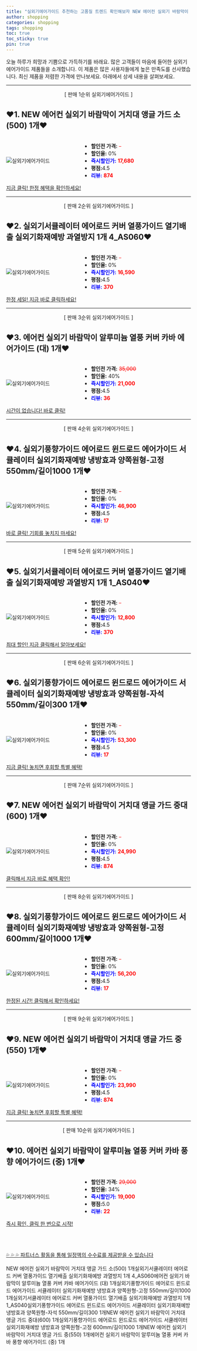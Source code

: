 ```yaml
---
title: "실외기에어가이드 추천하는 고품질 트렌드 확인해보자 NEW 에어컨 실외기 바람막이 거치대"
author: shopping
categories: shopping
tags: shopping
toc: true
toc_sticky: true
pin: true
---
```

오늘 하루가 희망과 기쁨으로 가득하기를 바래요. 많은 고객들이 마음에 들어한 실외기에어가이드 제품들을 소개합니다. 이 제품은 많은 사용자들에게 높은 만족도를 선사했습니다. 최신 제품을 저렴한 가격에 만나보세요. 아래에서 상세 내용을 살펴보세요.

---
<p class="toplist" style="margin: 0 auto; display: block; width: fit-content;">[ 판매 1순위 실외기에어가이드 ]</p>

<h2><strong>❤️1. NEW 에어컨 실외기 바람막이 거치대 앵글 가드 소(500) 1개❤️</strong></h2>

<div style="display: flex; align-items: center;">
    <div style="flex: 0.4;">
        <img src="https://thumbnail7.coupangcdn.com/thumbnails/remote/230x230ex/image/vendor_inventory/c5bf/8f4a0c98cee4dcbdf360f9a8892bf548c5783163058d7af08b38f35562b8.jpg" alt="실외기에어가이드" style="max-width: 100%;">
    </div>
    <div style="flex: 0.6; margin-left: 10px;">
        <ul>
            <li><strong>할인전 가격:</strong> <del style="color: red;">-</del></li>
            <li><strong>할인율:</strong> 0%</li>
            <li><span style='color:blue'><strong>즉시할인가:</strong></span> <span style='color:red'><strong>17,680</strong></span></li>
            <li><strong>평점:</strong>4.5</li>
            <li><span style='color:blue'><strong>리뷰:</strong></span> <span style='color:red'><strong>874</strong></span></li>
        </ul>
    </div>
</div>
<div class="center">
    <a href="https://William4Davisa.github.io?lptag=AF9450613&subid=githubio&pageKey=102581062&traceid=V0-153&itemId=312496569&vendorItemId=71098332749" class="myButton">
        지금 클릭! 한정 혜택을 확인하세요!
    </a>
</div>


---
<p class="toplist" style="margin: 0 auto; display: block; width: fit-content;">[ 판매 2순위 실외기에어가이드 ]</p>

<h2><strong>❤️2. 실외기서큘레이터 에어로드 커버 열풍가이드 열기배출 실외기화재예방 과열방지 1개 4_AS060❤️</strong></h2>

<div style="display: flex; align-items: center;">
    <div style="flex: 0.4;">
        <img src="https://thumbnail9.coupangcdn.com/thumbnails/remote/230x230ex/image/vendor_inventory/7706/a6b6980979f7ae9199189e617c573d53d9a2af5d082367e4327e8ff95747.jpg" alt="실외기에어가이드" style="max-width: 100%;">
    </div>
    <div style="flex: 0.6; margin-left: 10px;">
        <ul>
            <li><strong>할인전 가격:</strong> <del style="color: red;">-</del></li>
            <li><strong>할인율:</strong> 0%</li>
            <li><span style='color:blue'><strong>즉시할인가:</strong></span> <span style='color:red'><strong>16,590</strong></span></li>
            <li><strong>평점:</strong>4.5</li>
            <li><span style='color:blue'><strong>리뷰:</strong></span> <span style='color:red'><strong>370</strong></span></li>
        </ul>
    </div>
</div>
<div class="center">
    <a href="https://William4Davisa.github.io?lptag=AF9450613&subid=githubio&pageKey=264555921&traceid=V0-153&itemId=829500589&vendorItemId=5110021070" class="myButton">
        한정 세일! 지금 바로 클릭하세요!
    </a>
</div>


---
<p class="toplist" style="margin: 0 auto; display: block; width: fit-content;">[ 판매 3순위 실외기에어가이드 ]</p>

<h2><strong>❤️3. 에어컨 실외기 바람막이 알루미늄 열풍 커버 카바 에어가이드 (대) 1개❤️</strong></h2>

<div style="display: flex; align-items: center;">
    <div style="flex: 0.4;">
        <img src="https://thumbnail10.coupangcdn.com/thumbnails/remote/230x230ex/image/vendor_inventory/8423/42f09f01d3e5b5aee7b437af86432405d22e97d92f3970ff654b7eee3fab.png" alt="실외기에어가이드" style="max-width: 100%;">
    </div>
    <div style="flex: 0.6; margin-left: 10px;">
        <ul>
            <li><strong>할인전 가격:</strong> <del style="color: red;">35,000</del></li>
            <li><strong>할인율:</strong> 40%</li>
            <li><span style='color:blue'><strong>즉시할인가:</strong></span> <span style='color:red'><strong>21,000</strong></span></li>
            <li><strong>평점:</strong>4.5</li>
            <li><span style='color:blue'><strong>리뷰:</strong></span> <span style='color:red'><strong>36</strong></span></li>
        </ul>
    </div>
</div>
<div class="center">
    <a href="https://William4Davisa.github.io?lptag=AF9450613&subid=githubio&pageKey=7228090480&traceid=V0-153&itemId=18333859772&vendorItemId=81105185994" class="myButton">
        시간이 없습니다! 바로 클릭!
    </a>
</div>


---
<p class="toplist" style="margin: 0 auto; display: block; width: fit-content;">[ 판매 4순위 실외기에어가이드 ]</p>

<h2><strong>❤️4. 실외기풍향가이드 에어로드 윈드로드 에어가이드 서큘레이터 실외기화재예방 냉방효과 양쪽원형-고정 550mm/길이1000 1개❤️</strong></h2>

<div style="display: flex; align-items: center;">
    <div style="flex: 0.4;">
        <img src="https://thumbnail7.coupangcdn.com/thumbnails/remote/230x230ex/image/vendor_inventory/525a/c3d2a3112baff9a37c2c9c25975ce7e43a4c43405350a7fdb32a110d5dd0.jpg" alt="실외기에어가이드" style="max-width: 100%;">
    </div>
    <div style="flex: 0.6; margin-left: 10px;">
        <ul>
            <li><strong>할인전 가격:</strong> <del style="color: red;">-</del></li>
            <li><strong>할인율:</strong> 0%</li>
            <li><span style='color:blue'><strong>즉시할인가:</strong></span> <span style='color:red'><strong>46,900</strong></span></li>
            <li><strong>평점:</strong>4.5</li>
            <li><span style='color:blue'><strong>리뷰:</strong></span> <span style='color:red'><strong>17</strong></span></li>
        </ul>
    </div>
</div>
<div class="center">
    <a href="https://William4Davisa.github.io?lptag=AF9450613&subid=githubio&pageKey=7337171039&traceid=V0-153&itemId=18849814505&vendorItemId=90133159004" class="myButton">
        바로 클릭! 기회를 놓치지 마세요!
    </a>
</div>


---
<p class="toplist" style="margin: 0 auto; display: block; width: fit-content;">[ 판매 5순위 실외기에어가이드 ]</p>

<h2><strong>❤️5. 실외기서큘레이터 에어로드 커버 열풍가이드 열기배출 실외기화재예방 과열방지 1개 1_AS040❤️</strong></h2>

<div style="display: flex; align-items: center;">
    <div style="flex: 0.4;">
        <img src="https://thumbnail9.coupangcdn.com/thumbnails/remote/230x230ex/image/vendor_inventory/7706/a6b6980979f7ae9199189e617c573d53d9a2af5d082367e4327e8ff95747.jpg" alt="실외기에어가이드" style="max-width: 100%;">
    </div>
    <div style="flex: 0.6; margin-left: 10px;">
        <ul>
            <li><strong>할인전 가격:</strong> <del style="color: red;">-</del></li>
            <li><strong>할인율:</strong> 0%</li>
            <li><span style='color:blue'><strong>즉시할인가:</strong></span> <span style='color:red'><strong>12,800</strong></span></li>
            <li><strong>평점:</strong>4.5</li>
            <li><span style='color:blue'><strong>리뷰:</strong></span> <span style='color:red'><strong>370</strong></span></li>
        </ul>
    </div>
</div>
<div class="center">
    <a href="https://William4Davisa.github.io?lptag=AF9450613&subid=githubio&pageKey=264555921&traceid=V0-153&itemId=807654294&vendorItemId=5110021029" class="myButton">
        최대 할인! 지금 클릭해서 알아보세요!
    </a>
</div>


---
<p class="toplist" style="margin: 0 auto; display: block; width: fit-content;">[ 판매 6순위 실외기에어가이드 ]</p>

<h2><strong>❤️6. 실외기풍향가이드 에어로드 윈드로드 에어가이드 서큘레이터 실외기화재예방 냉방효과 양쪽원형-자석 550mm/길이300 1개❤️</strong></h2>

<div style="display: flex; align-items: center;">
    <div style="flex: 0.4;">
        <img src="https://thumbnail7.coupangcdn.com/thumbnails/remote/230x230ex/image/vendor_inventory/525a/c3d2a3112baff9a37c2c9c25975ce7e43a4c43405350a7fdb32a110d5dd0.jpg" alt="실외기에어가이드" style="max-width: 100%;">
    </div>
    <div style="flex: 0.6; margin-left: 10px;">
        <ul>
            <li><strong>할인전 가격:</strong> <del style="color: red;">-</del></li>
            <li><strong>할인율:</strong> 0%</li>
            <li><span style='color:blue'><strong>즉시할인가:</strong></span> <span style='color:red'><strong>53,300</strong></span></li>
            <li><strong>평점:</strong>4.5</li>
            <li><span style='color:blue'><strong>리뷰:</strong></span> <span style='color:red'><strong>17</strong></span></li>
        </ul>
    </div>
</div>
<div class="center">
    <a href="https://William4Davisa.github.io?lptag=AF9450613&subid=githubio&pageKey=7337171039&traceid=V0-153&itemId=19293180521&vendorItemId=90133159112" class="myButton">
        지금 클릭! 놓치면 후회할 특별 혜택!
    </a>
</div>


---
<p class="toplist" style="margin: 0 auto; display: block; width: fit-content;">[ 판매 7순위 실외기에어가이드 ]</p>

<h2><strong>❤️7. NEW 에어컨 실외기 바람막이 거치대 앵글 가드 중대(600) 1개❤️</strong></h2>

<div style="display: flex; align-items: center;">
    <div style="flex: 0.4;">
        <img src="https://thumbnail10.coupangcdn.com/thumbnails/remote/230x230ex/image/vendor_inventory/8d82/59bf5896c4b2a23fd1413fa684500fd852e15ed55e6c62820686f6a64a63.png" alt="실외기에어가이드" style="max-width: 100%;">
    </div>
    <div style="flex: 0.6; margin-left: 10px;">
        <ul>
            <li><strong>할인전 가격:</strong> <del style="color: red;">-</del></li>
            <li><strong>할인율:</strong> 0%</li>
            <li><span style='color:blue'><strong>즉시할인가:</strong></span> <span style='color:red'><strong>24,990</strong></span></li>
            <li><strong>평점:</strong>4.5</li>
            <li><span style='color:blue'><strong>리뷰:</strong></span> <span style='color:red'><strong>874</strong></span></li>
        </ul>
    </div>
</div>
<div class="center">
    <a href="https://William4Davisa.github.io?lptag=AF9450613&subid=githubio&pageKey=102581062&traceid=V0-153&itemId=312496579&vendorItemId=4033647326" class="myButton">
        클릭해서 지금 바로 혜택 확인!
    </a>
</div>


---
<p class="toplist" style="margin: 0 auto; display: block; width: fit-content;">[ 판매 8순위 실외기에어가이드 ]</p>

<h2><strong>❤️8. 실외기풍향가이드 에어로드 윈드로드 에어가이드 서큘레이터 실외기화재예방 냉방효과 양쪽원형-고정 600mm/길이1000 1개❤️</strong></h2>

<div style="display: flex; align-items: center;">
    <div style="flex: 0.4;">
        <img src="https://thumbnail7.coupangcdn.com/thumbnails/remote/230x230ex/image/vendor_inventory/525a/c3d2a3112baff9a37c2c9c25975ce7e43a4c43405350a7fdb32a110d5dd0.jpg" alt="실외기에어가이드" style="max-width: 100%;">
    </div>
    <div style="flex: 0.6; margin-left: 10px;">
        <ul>
            <li><strong>할인전 가격:</strong> <del style="color: red;">-</del></li>
            <li><strong>할인율:</strong> 0%</li>
            <li><span style='color:blue'><strong>즉시할인가:</strong></span> <span style='color:red'><strong>56,200</strong></span></li>
            <li><strong>평점:</strong>4.5</li>
            <li><span style='color:blue'><strong>리뷰:</strong></span> <span style='color:red'><strong>17</strong></span></li>
        </ul>
    </div>
</div>
<div class="center">
    <a href="https://William4Davisa.github.io?lptag=AF9450613&subid=githubio&pageKey=7337171039&traceid=V0-153&itemId=18849814520&vendorItemId=90133159026" class="myButton">
        한정된 시간! 클릭해서 확인하세요!
    </a>
</div>


---
<p class="toplist" style="margin: 0 auto; display: block; width: fit-content;">[ 판매 9순위 실외기에어가이드 ]</p>

<h2><strong>❤️9. NEW 에어컨 실외기 바람막이 거치대 앵글 가드 중(550) 1개❤️</strong></h2>

<div style="display: flex; align-items: center;">
    <div style="flex: 0.4;">
        <img src="https://thumbnail10.coupangcdn.com/thumbnails/remote/230x230ex/image/vendor_inventory/8d82/59bf5896c4b2a23fd1413fa684500fd852e15ed55e6c62820686f6a64a63.png" alt="실외기에어가이드" style="max-width: 100%;">
    </div>
    <div style="flex: 0.6; margin-left: 10px;">
        <ul>
            <li><strong>할인전 가격:</strong> <del style="color: red;">-</del></li>
            <li><strong>할인율:</strong> 0%</li>
            <li><span style='color:blue'><strong>즉시할인가:</strong></span> <span style='color:red'><strong>23,990</strong></span></li>
            <li><strong>평점:</strong>4.5</li>
            <li><span style='color:blue'><strong>리뷰:</strong></span> <span style='color:red'><strong>874</strong></span></li>
        </ul>
    </div>
</div>
<div class="center">
    <a href="https://William4Davisa.github.io?lptag=AF9450613&subid=githubio&pageKey=102581062&traceid=V0-153&itemId=312496573&vendorItemId=4033647302" class="myButton">
        지금 클릭! 놓치면 후회할 특별 혜택!
    </a>
</div>


---
<p class="toplist" style="margin: 0 auto; display: block; width: fit-content;">[ 판매 10순위 실외기에어가이드 ]</p>

<h2><strong>❤️10. 에어컨 실외기 바람막이 알루미늄 열풍 커버 카바 풍향 에어가이드 (중) 1개❤️</strong></h2>

<div style="display: flex; align-items: center;">
    <div style="flex: 0.4;">
        <img src="https://thumbnail10.coupangcdn.com/thumbnails/remote/230x230ex/image/vendor_inventory/8423/42f09f01d3e5b5aee7b437af86432405d22e97d92f3970ff654b7eee3fab.png" alt="실외기에어가이드" style="max-width: 100%;">
    </div>
    <div style="flex: 0.6; margin-left: 10px;">
        <ul>
            <li><strong>할인전 가격:</strong> <del style="color: red;">29,000</del></li>
            <li><strong>할인율:</strong> 34%</li>
            <li><span style='color:blue'><strong>즉시할인가:</strong></span> <span style='color:red'><strong>19,000</strong></span></li>
            <li><strong>평점:</strong>5.0</li>
            <li><span style='color:blue'><strong>리뷰:</strong></span> <span style='color:red'><strong>22</strong></span></li>
        </ul>
    </div>
</div>
<div class="center">
    <a href="https://William4Davisa.github.io?lptag=AF9450613&subid=githubio&pageKey=7228107022&traceid=V0-153&itemId=18333940069&vendorItemId=81105170050" class="myButton">
        즉시 확인, 클릭 한 번으로 시작!
    </a>
</div>

<br><br><br>[💦 💦 💦 파트너스 활동을 통해 일정액의 수수료를 제공받을 수 있습니다](https://link.coupang.com/a/bcpT2c)<br><br>NEW 에어컨 실외기 바람막이 거치대 앵글 가드 소(500) 1개실외기서큘레이터 에어로드 커버 열풍가이드 열기배출 실외기화재예방 과열방지 1개 4_AS060에어컨 실외기 바람막이 알루미늄 열풍 커버 카바 에어가이드 (대) 1개실외기풍향가이드 에어로드 윈드로드 에어가이드 서큘레이터 실외기화재예방 냉방효과 양쪽원형-고정 550mm/길이1000 1개실외기서큘레이터 에어로드 커버 열풍가이드 열기배출 실외기화재예방 과열방지 1개 1_AS040실외기풍향가이드 에어로드 윈드로드 에어가이드 서큘레이터 실외기화재예방 냉방효과 양쪽원형-자석 550mm/길이300 1개NEW 에어컨 실외기 바람막이 거치대 앵글 가드 중대(600) 1개실외기풍향가이드 에어로드 윈드로드 에어가이드 서큘레이터 실외기화재예방 냉방효과 양쪽원형-고정 600mm/길이1000 1개NEW 에어컨 실외기 바람막이 거치대 앵글 가드 중(550) 1개에어컨 실외기 바람막이 알루미늄 열풍 커버 카바 풍향 에어가이드 (중) 1개